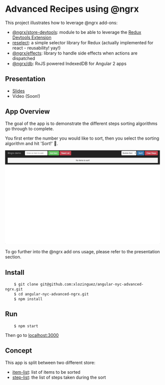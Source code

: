 # Advanced Recipes using @ngrx

This project illustrates how to leverage @ngrx add-ons:
- [@ngrx/store-devtools](https://github.com/ngrx/store-devtools): module to be able to leverage the [Redux Devtools Extension](http://zalmoxisus.github.io/redux-devtools-extension/)
- [reselect](https://github.com/reactjs/reselect): a simple selector library for Redux (actually implemented for react - reusability! yay!)
- [@ngrx/effects](https://github.com/ngrx/effects): library to handle side effects when actions are dispatched
- [@ngrx/db](https://github.com/ngrx/db): RxJS powered IndexedDB for Angular 2 apps

## Presentation
- [Slides](https://docs.google.com/presentation/d/1XaxzW2qfvqergHNOaGLlFnr3gDX0LebH6NGT5mU6slU/edit?usp=sharing)
- Video (Soon!)

## App Overview

The goal of the app is to demonstrate the different steps sorting algorithms go through to complete.

You first enter the number you would like to sort, then you select the sorting algorithm and hit 'Sort!' :tada:.

![Bubble Sort Example](/docs/bubbleSort.gif)

To go further into the @ngrx add ons usage, please refer to the presentation section.

## Install

```shell
    $ git clone git@github.com:xlozinguez/angular-nyc-advanced-ngrx.git
    $ cd angular-nyc-advanced-ngrx.git
    $ npm install
```

## Run

```shell
    $ npm start
```

Then go to [localhost:3000](http://localhost:3000)

## Concept

This app is split between two different store:
- [item-list](/src/app/store/item-list): list of items to be sorted
- [step-list](/src/app/store/step-list): the list of steps taken during the sort
